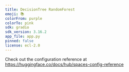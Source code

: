 ```yaml
---
title: DecisionTree RandomForest
emoji: 📚
colorFrom: purple
colorTo: pink
sdk: gradio
sdk_version: 3.16.2
app_file: app.py
pinned: false
license: ecl-2.0
---
```


Check out the configuration reference at https://huggingface.co/docs/hub/spaces-config-reference
